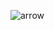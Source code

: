 
![arrow](https://github.com/SeniorAcademy/JavaScript/assets/151378391/74191e1f-9cdd-43c2-9ac2-61cfe5908720)
